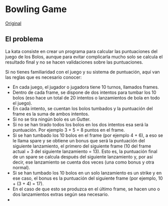 # Bowling Game

[Original](https://kata-log.rocks/bowling-game-kata)

## El problema

La kata consiste en crear un programa para calcular las puntuaciones del juego de los Bolos, aunque para evitar complicarla mucho solo se calcula el resultado final y no se hacen validaciones sobre las puntuaciones.

Si no tienes familiaridad con el juego y su sistema de puntuación, aquí van las reglas que es necesario conocer:

* En cada juego, el jugador o jugadora tiene 10 turnos, llamados frames.
* Dentro de cada frame, se dispone de dos intentos para tumbar los 10 bolos (eso hace un total de 20 intentos o lanzamientos de bola en todo el juego).
* En cada intento, se cuentan los bolos tumbados y la puntuación del frame es la suma de ambos intentos.
* Si no se tira ningún bolo es un Gutter.
* Si no se han tirado todos los bolos en los dos intentos esa será la puntuación. Por ejemplo 3 + 5 = 8 puntos en el frame.
* Si se han tumbado los 10 bolos en el frame (por ejemplo 4 + 6), a eso se le llama spare y se obtiene un bonus que será la puntuación del siguiente lanzamiento, el primero del siguiente frame (10 del frame actual + 3 del siguiente lanzamiento = 13). Esto es, la puntuación final de un spare se calcula después del siguiente lanzamiento y, por así decir, ese lanzamiento se cuenta dos veces (una como bonus y otra normal).
* Si se han tumbado los 10 bolos en un solo lanzamiento es un strike y en ese caso, el bonus es la puntuación del siguiente frame (por ejemplo, 10 + (3 + 4) = 17).
* En el caso de que esto se produzca en el último frame, se hacen uno o dos lanzamientos extras según sea necesario.
* 